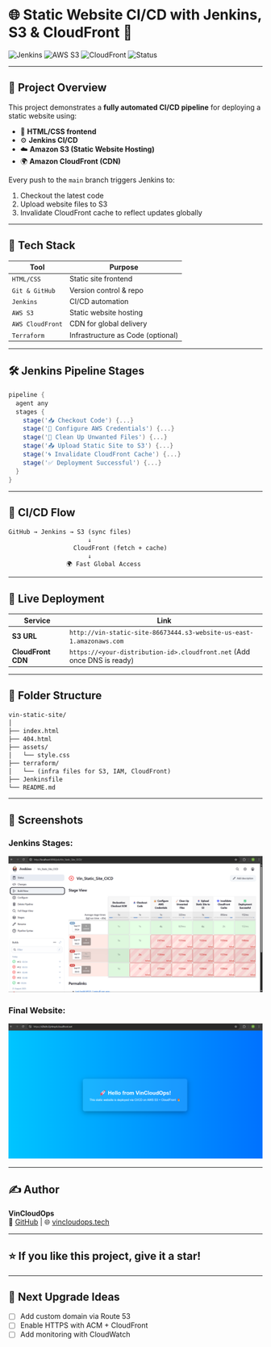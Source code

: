 # 🌐 Static Website CI/CD with Jenkins, S3 & CloudFront 🚀

![Jenkins](https://img.shields.io/badge/Jenkins-CI/CD-blue?logo=jenkins)
![AWS S3](https://img.shields.io/badge/AWS-S3-orange?logo=amazon-aws)
![CloudFront](https://img.shields.io/badge/AWS-CloudFront-purple?logo=amazon-aws)
![Status](https://img.shields.io/badge/Status-Deployed-success)

---

## 📌 Project Overview

This project demonstrates a **fully automated CI/CD pipeline** for deploying a static website using:

- 🧾 **HTML/CSS frontend**
- ⚙️ **Jenkins CI/CD**
- ☁️ **Amazon S3 (Static Website Hosting)**
- 🌍 **Amazon CloudFront (CDN)**

Every push to the `main` branch triggers Jenkins to:
1. Checkout the latest code
2. Upload website files to S3
3. Invalidate CloudFront cache to reflect updates globally

---

## 🧱 Tech Stack

| Tool        | Purpose                     |
|-------------|-----------------------------|
| `HTML/CSS`  | Static site frontend         |
| `Git & GitHub` | Version control & repo |
| `Jenkins`   | CI/CD automation             |
| `AWS S3`    | Static website hosting       |
| `AWS CloudFront` | CDN for global delivery |
| `Terraform` | Infrastructure as Code (optional) |

---

## 🛠️ Jenkins Pipeline Stages

```groovy
pipeline {
  agent any
  stages {
    stage('📥 Checkout Code') {...}
    stage('🔐 Configure AWS Credentials') {...}
    stage('🧹 Clean Up Unwanted Files') {...}
    stage('📤 Upload Static Site to S3') {...}
    stage('🌀 Invalidate CloudFront Cache') {...}
    stage('✅ Deployment Successful') {...}
  }
}
```

---

## 🔁 CI/CD Flow

```
GitHub → Jenkins → S3 (sync files)
                      ↓
                  CloudFront (fetch + cache)
                      ↓
                🌍 Fast Global Access
```

---

## 🚀 Live Deployment

| Service      | Link |
|--------------|------|
| **S3 URL**   | `http://vin-static-site-86673444.s3-website-us-east-1.amazonaws.com` |
| **CloudFront CDN** | `https://<your-distribution-id>.cloudfront.net` (Add once DNS is ready) |

---

## 📂 Folder Structure

```
vin-static-site/
│
├── index.html
├── 404.html
├── assets/
│   └── style.css
├── terraform/
│   └── (infra files for S3, IAM, CloudFront)
├── Jenkinsfile
└── README.md
```

---


## 📸 Screenshots

### Jenkins Stages:
![Jenkins stages](https://github.com/Vin22-03/Day16_static_site_CICD/blob/main/jenkins%20latest.png?raw=true)

### Final Website:
![Website](https://github.com/Vin22-03/Day16_static_site_CICD/blob/main/final.png?raw=true)


---

## ✍️ Author

**VinCloudOps**  
🔗 [GitHub](https://github.com/Vin22-03) | 🌐 [vincloudops.tech](https://vincloudops.tech)

---

## ⭐️ If you like this project, give it a star!

---

## 📌 Next Upgrade Ideas

- [ ] Add custom domain via Route 53
- [ ] Enable HTTPS with ACM + CloudFront
- [ ] Add monitoring with CloudWatch
